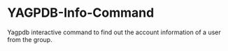 # YAGPDB-Info-Command
Yagpdb interactive command to find out the account information of a user from the group.
